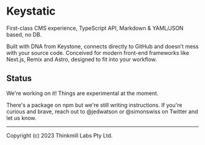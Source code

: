 # Keystatic

First-class CMS experience, TypeScript API, Markdown & YAML/JSON based, no DB.

Built with DNA from Keystone, connects directly to GitHub and doesn’t mess with
your source code. Conceived for modern front-end frameworks like Next.js, Remix
and Astro, designed to fit into your workflow.

## Status

We're working on it! Things are experimental at the moment.

There's a package on npm but we're still writing instructions. If you're curious
and brave, reach out to @jedwatson or @simonswiss on Twitter and let us know.

---

Copyright (c) 2023 Thinkmill Labs Pty Ltd.
